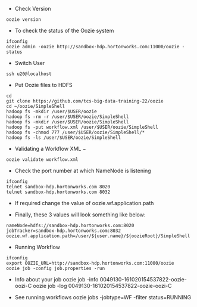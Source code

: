 - Check Version
```
oozie version
```

- To check the status of the Oozie system
```
ifconfig
oozie admin -oozie http://sandbox-hdp.hortonworks.com:11000/oozie -status
```

- Switch User
```
ssh u20@localhost
```

- Put Oozie files to HDFS
```
cd
git clone https://github.com/tcs-big-data-training-22/oozie
cd ~/oozie/SimpleShell
hadoop fs -mkdir /user/$USER/oozie
hadoop fs -rm -r /user/$USER/oozie/SimpleShell
hadoop fs -mkdir /user/$USER/oozie/SimpleShell
hadoop fs -put workflow.xml /user/$USER/oozie/SimpleShell
hadoop fs -chmod 777 /user/$USER/oozie/SimpleShell/*
hadoop fs -ls /user/$USER/oozie/SimpleShell
```

- Validating a Workflow XML −
```
oozie validate workflow.xml
```

- Check the port number at which NameNode is listening
```
ifconfig
telnet sandbox-hdp.hortonworks.com 8020
telnet sandbox-hdp.hortonworks.com 8032
```

- If required change the value of oozie.wf.application.path

- Finally, these 3 values will look something like below:
```
nameNode=hdfs://sandbox-hdp.hortonworks.com:8020
jobTracker=sandbox-hdp.hortonworks.com:8032
oozie.wf.application.path=/user/${user.name}/${oozieRoot}/SimpleShell
```

- Running Workflow
```
ifconfig
export OOZIE_URL=http://sandbox-hdp.hortonworks.com:11000/oozie
oozie job -config job.properties -run
```

- Info about your job
oozie job -info 0049130-161020154537822-oozie-oozi-C
oozie job -log 0049130-161020154537822-oozie-oozi-C

- See running workflows
oozie jobs -jobtype=WF -filter status=RUNNING
